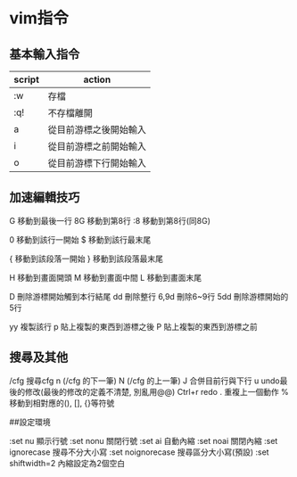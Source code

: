 # vim指令

## 基本輸入指令

| script | action |
| --- | --- |
|:w	| 存檔 |
|:q! | 不存檔離開 |
| a	| 從目前游標之後開始輸入 |
| i	| 從目前游標之前開始輸入 |
| o | 從目前游標下行開始輸入 |


## 加速編輯技巧

G			移動到最後一行
8G			移動到第8行
:8			移動到第8行(同8G)

0			移動到該行一開始
$			移動到該行最末尾

{			移動到該段落一開始
}			移動到該段落最末尾

H			移動到畫面開頭
M			移動到畫面中間
L			移動到畫面末尾

D			刪除游標開始觸到本行結尾
dd			刪除整行
6,9d			刪除6~9行
5dd			刪除游標開始的5行

yy			複製該行
p			貼上複製的東西到游標之後
P			貼上複製的東西到游標之前

## 搜尋及其他

/cfg			搜尋cfg
n			(/cfg 的下一筆)
N			(/cfg 的上一筆)
J			合併目前行與下行
u			undo最後的修改(最後的修改的定義不清楚, 別亂用@@)
Ctrl+r			redo
.			重複上一個動作
%			移動到相對應的(), [], {}等符號

##設定環境

:set nu			顯示行號
:set nonu		關閉行號
:set ai			自動內縮
:set noai		關閉內縮
:set ignorecase		搜尋不分大小寫
:set noignorecase	搜尋區分大小寫(預設)
:set shiftwidth=2	內縮設定為2個空白

